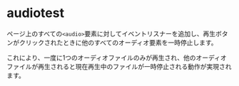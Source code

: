 # audiotest

ページ上のすべての`<audio>`要素に対してイベントリスナーを追加し、再生ボタンがクリックされたときに他のすべてのオーディオ要素を一時停止します。

これにより、一度に1つのオーディオファイルのみが再生され、他のオーディオファイルが再生されると現在再生中のファイルが一時停止される動作が実現されます。

